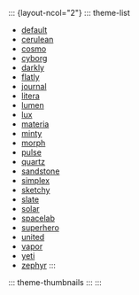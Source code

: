 
::: {layout-ncol="2"}
::: theme-list
-   [default](https://bootswatch.com/default/)
-   [cerulean](https://bootswatch.com/cerulean/)
-   [cosmo](https://bootswatch.com/cosmo/)
-   [cyborg](https://bootswatch.com/cyborg/)
-   [darkly](https://bootswatch.com/darkly/)
-   [flatly](https://bootswatch.com/flatly/)
-   [journal](https://bootswatch.com/journal/)
-   [litera](https://bootswatch.com/litera/)
-   [lumen](https://bootswatch.com/lumen/)
-   [lux](https://bootswatch.com/lux/)
-   [materia](https://bootswatch.com/materia/)
-   [minty](https://bootswatch.com/minty/)
-   [morph](https://bootswatch.com/morph/)
-   [pulse](https://bootswatch.com/pulse/)
-   [quartz](https://bootswatch.com/quartz/)
-   [sandstone](https://bootswatch.com/sandstone/)
-   [simplex](https://bootswatch.com/simplex/)
-   [sketchy](https://bootswatch.com/sketchy/)
-   [slate](https://bootswatch.com/slate/)
-   [solar](https://bootswatch.com/solar/)
-   [spacelab](https://bootswatch.com/spacelab/)
-   [superhero](https://bootswatch.com/superhero/)
-   [united](https://bootswatch.com/united/)
-   [vapor](https://bootswatch.com/vapor/)
-   [yeti](https://bootswatch.com/yeti/)
-   [zephyr](https://bootswatch.com/zephyr/)
:::

::: theme-thumbnails
:::
:::